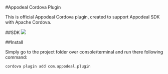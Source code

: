 #Appodeal Cordova Plugin

This is official Appodeal Cordova plugin, created to support Appodeal SDK with Apache Cordova.

##SDK
[![](https://img.shields.io/badge/docs-android-green.svg)](http://www.appodeal.com/sdk/documentation?framework=9&full=1&platform=1)

##Install

Simply go to the project folder over console/terminal and run there following command:

    cordova plugin add com.appodeal.plugin